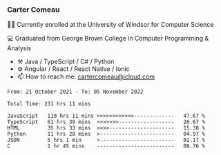 ### Carter Comeau

🙋‍♂️ Currently enrolled at the University of Windsor for Computer Science

💻 Graduated from George Brown College in Computer Programming & Analysis

- ⚒️ Java / TypeScript / C# / Python
- ⚙️ Angular / React / React Native / Ionic
- 📫 How to reach me: cartercomeau@icloud.com

<!--START_SECTION:waka-->

```text
From: 21 October 2021 - To: 05 November 2022

Total Time: 231 hrs 11 mins

JavaScript   110 hrs 11 mins >>>>>>>>>>>>-------------   47.67 %
TypeScript   61 hrs 39 mins  >>>>>>>------------------   26.67 %
HTML         35 hrs 33 mins  >>>>---------------------   15.38 %
Python       11 hrs 28 mins  >------------------------   04.97 %
JSON         5 hrs 1 min     >------------------------   02.17 %
C            1 hr 45 mins    -------------------------   00.76 %
```

<!--END_SECTION:waka-->
